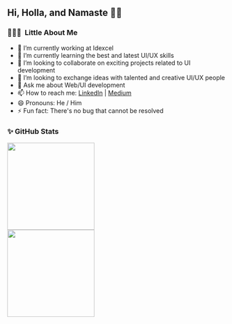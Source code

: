 ## Hi, Holla, and Namaste 👋🙏

### 👨🏻‍💻 &nbsp;Little About Me
- 🔭 I’m currently working at Idexcel
- 🌱 I’m currently learning the best and latest UI/UX skills
- 👯 I’m looking to collaborate on exciting projects related to UI development
- 🤔 I’m looking to exchange ideas with talented and creative UI/UX people
- 💬 Ask me about Web/UI development
- 📫 How to reach me: [LinkedIn](https://www.linkedin.com/in/bhavikbhoir/) | [Medium](https://medium.com/@bhvkbhoir95)
- 😄 Pronouns: He / Him
- ⚡ Fun fact: There's no bug that cannot be resolved 

### ✨ GitHub Stats
<div class="row d-flex>
  <div class="column>
    <img height="200em" src="https://github-readme-stats.vercel.app/api?username=bhavikbhoir&&show_icons=true&title_color=0080ff&icon_color=0080ff&text_color=000000&bg_color=ffffff">
  </div>
  <div class="column">
    <img height="200em" src="https://github-readme-stats.vercel.app/api/top-langs/?username=bhavikbhoir&theme=light&layout=compact">
  </div>
</div>
